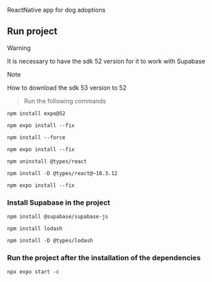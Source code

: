 ReactNative app for dog adoptions

## Run project
>[!WARNING]
>It is necessary to have the sdk 52 version for it to work with Supabase

>[!NOTE]
>How to download the sdk 53 version to 52

>Run the following commands

``npm install expo@52`` 

``npm expo install --fix``

``npm install --force``

``npm expo install --fix``

``npm uninstall @types/react``

``npm install -D @types/react@~18.3.12``

``npm expo install --fix`` 

### Install Supabase in the project
 ``npm install @supabase/supabase-js``

``npm install lodash``

``npm install -D @types/lodash``

### Run the project after the installation of the dependencies
``npx expo start -c``